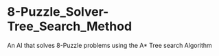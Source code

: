 # 8-Puzzle_Solver-Tree_Search_Method
An AI that solves 8-Puzzle problems using the A* Tree search Algorithm
